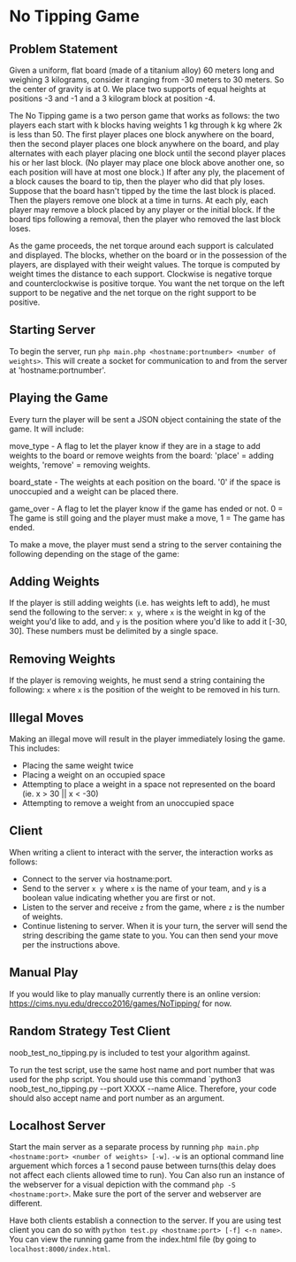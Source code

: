 # No Tipping Game

## Problem Statement

Given a uniform, flat board (made of a titanium alloy) 60 meters long and weighing 3 kilograms, consider it ranging from -30 meters to 30 meters. So the center of gravity is at 0. We place two supports of equal heights at positions -3 and -1 and a 3 kilogram block at position -4.

The No Tipping game is a two person game that works as follows: the two players each start with k blocks having weights 1 kg through k kg where 2k is less than 50. The first player places one block anywhere on the board, then the second player places one block anywhere on the board, and play alternates with each player placing one block until the second player places his or her last block. (No player may place one block above another one, so each position will have at most one block.) If after any ply, the placement of a block causes the board to tip, then the player who did that ply loses. Suppose that the board hasn't tipped by the time the last block is placed. Then the players remove one block at a time in turns. At each ply, each player may remove a block placed by any player or the initial block. If the board tips following a removal, then the player who removed the last block loses.

As the game proceeds, the net torque around each support is calculated and displayed. The blocks, whether on the board or in the possession of the players, are displayed with their weight values. The torque is computed by weight times the distance to each support. Clockwise is negative torque and counterclockwise is positive torque. You want the net torque on the left support to be negative and the net torque on the right support to be positive.

## Starting Server

To begin the server, run `php main.php <hostname:portnumber> <number of weights>`. This will create a socket for communication to and from the server at 'hostname:portnumber'.

## Playing the Game

Every turn the player will be sent a JSON object containing the state of the game. It will include:

move_type - A flag to let the player know if they are in a stage to add weights to the board or remove weights from the board: 'place' = adding weights, 'remove' = removing weights.

board_state - The weights at each position on the board. '0' if the space is unoccupied and a weight can be placed there.

game_over - A flag to let the player know if the game has ended or not. 0 = The game is still going and the player must make a move, 1 = The game has ended.

To make a move, the player must send a string to the server containing the following depending on the stage of the game:

## Adding Weights

If the player is still adding weights (i.e. has weights left to add), he must send the following to the server: `x y`, where `x` is the weight in kg of the weight you'd like to add, and `y` is the position where you'd like to add it [-30, 30]. These numbers must be delimited by a single space.

## Removing Weights

If the player is removing weights, he must send a string containing the following: `x` where `x` is the position of the weight to be removed in his turn.

## Illegal Moves

Making an illegal move will result in the player immediately losing the game. This includes:

* Placing the same weight twice
* Placing a weight on an occupied space
* Attempting to place a weight in a space not represented on the board (ie. x > 30 || x < -30)
* Attempting to remove a weight from an unoccupied space

## Client

When writing a client to interact with the server, the interaction works as follows:

* Connect to the server via hostname:port.
* Send to the server `x y` where `x` is the name of your team, and `y` is a boolean value indicating whether you are first or not.
* Listen to the server and receive `z` from the game, where `z` is the number of weights.
* Continue listening to server. When it is your turn, the server will send the string describing the game state to you. You can then send your move per the instructions above.

## Manual Play
If you would like to play manually currently there is an online version: https://cims.nyu.edu/drecco2016/games/NoTipping/ for now.

## Random Strategy Test Client

noob_test_no_tipping.py is included to test your algorithm against.  

To run the test script, use the same host name and port number that was used for the php script. You should use this command `python3 noob_test_no_tipping.py --port XXXX --name Alice. Therefore, your code should also accept name and port number as an argument.

## Localhost Server

Start the main server as a separate process by running `php main.php <hostname:port> <number of weights> [-w]`. `-w` is an optional command line arguement which forces a 1 second pause between turns(this delay does not affect each clients allowed time to run). You Can also run an instance of the webserver for a visual depiction with the command `php -S <hostname:port>`. Make sure the port of the server and webserver are different. 

Have both clients establish a connection to the server. If you are using test client you can do so with `python test.py <hostname:port> [-f] <-n name>`. You can view the running game from the index.html file (by going to `localhost:8000/index.html`. 

